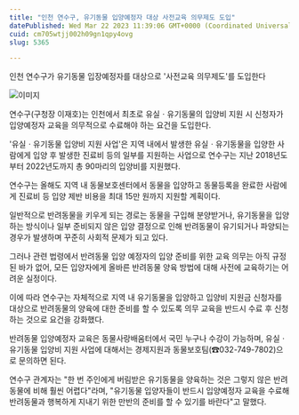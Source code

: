 ```yaml
---
title: "인천 연수구, 유기동물 입양예정자 대상 사전교육 의무제도 도입"
datePublished: Wed Mar 22 2023 11:39:06 GMT+0000 (Coordinated Universal Time)
cuid: cm705wtjj002h09gn1qpy4ovg
slug: 5365

---
```



인천 연수구가 유기동물 입장예정자를 대상으로 '사전교육 의무제도'를 도입한다

![이미지](https://cdn.hashnode.com/res/hashnode/image/upload/v1739259014151/f373bc23-98a4-4489-a3e8-32b990111a5a.jpeg)

연수구(구청장 이재호)는 인천에서 최초로 유실ㆍ유기동물의 입양비 지원 시 신청자가 입양예정자 교육을 의무적으로 수료해야 하는 요건을 도입한다.

'유실ㆍ유기동물 입양비 지원 사업'은 지역 내에서 발생한 유실ㆍ유기동물을 입양한 사람에게 입양 후 발생한 진료비 등의 일부를 지원하는 사업으로 연수구는 지난 2018년도부터 2022년도까지 총 90마리의 입양비를 지원했다.

연수구는 올해도 지역 내 동물보호센터에서 동물을 입양하고 동물등록을 완료한 사람에게 진료비 등 입양 제반 비용을 최대 15만 원까지 지원할 계획이다.

일반적으로 반려동물을 키우게 되는 경로는 동물을 구입해 분양받거나, 유기동물을 입양하는 방식이나 일부 준비되지 않은 입양 결정으로 인해 반려동물이 유기되거나 파양되는 경우가 발생하며 꾸준히 사회적 문제가 되고 있다.

그러나 관련 법령에서 반려동물 입양 예정자의 입양 준비를 위한 교육 의무는 아직 규정된 바가 없어, 모든 입양자에게 올바른 반려동물 양육 방법에 대해 사전에 교육하기는 어려운 실정이다.

이에 따라 연수구는 자체적으로 지역 내 유기동물을 입양하고 입양비 지원금 신청자를 대상으로 반려동물의 양육에 대한 준비를 할 수 있도록 의무 교육을 반드시 수료 후 신청하는 것으로 요건을 강화했다.

반려동물 입양예정자 교육은 동물사랑배움터에서 국민 누구나 수강이 가능하며, 유실ㆍ유기동물 입양비 지원 사업에 대해서는 경제지원과 동물보호팀(☎032-749-7802)으로 문의하면 된다.

연수구 관계자는 "한 번 주인에게 버림받은 유기동물을 양육하는 것은 그렇지 않은 반려동물에 비해 훨씬 어렵다"라며, "유기동물 입양자들이 반드시 입양예정자 교육을 수료해 반려동물과 행복하게 지내기 위한 만반의 준비를 할 수 있기를 바란다"고 말했다.